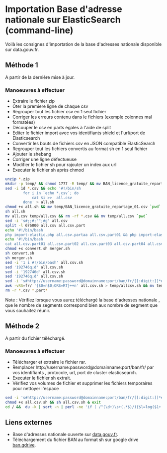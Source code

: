 # Importation Base d'adresse nationale sur ElasticSearch (command-line)
Voilà les consignes d'importation de la base d'adresses nationale disponible sur data.gouv.fr.

## Méthode 1
A partir de la dernière mise à jour.

### Manoeuvres à effectuer
* Extraire le fichier zip
* Ôter la premiere ligne de chaque csv
* Regrouper tout les fichier csv en 1 seul fichier
* Corriger les erreurs contenu dans le fichiers (exemple colonnes mal formatées)
* Découper le csv en parts égales à l'aide de split
* Editer le fichier import avec vos identifiants shield et l'url/port de Elasticsearch
* Convertir les bouts de fichiers csv en JSON compatible ElasticSearch
* Regrouper tout les fichiers convertis au format sh en 1 seul fichier
* Ajouter le shebang
* Corriger une ligne défectueuse
* Modifier le fichier sh pour rajouter un index aux url
* Executer le fichier sh après chmod 

```sh
unzip *.zip
mkdir -p temp/ && chmod 1777 -R temp/ && mv BAN_licence_gratuite_repartage_01.csv temp/BAN_licence_gratuite_repartage_01.csv
sed -i 1d *.csv && echo '#!/bin/sh
		for i in `echo *.csv`; do
			cat $i >>  all.csv
		done' > all.sh 
chmod +x all.sh && mv temp/BAN_licence_gratuite_repartage_01.csv `pwd` 
sh all.sh 
mv all.csv temp/all.csv && rm -rf *.csv && mv temp/all.csv `pwd` 
sed -i 's#;;#;"";#g' all.csv 
split -l 676000 all.csv all.csv.part 
echo '#!/bin/bash  
php import-elastic.php all.csv.partaa all.csv.part01 && php import-elastic.php all.csv.partab all.csv.part02 && php import-elastic.php all.csv.partac all.csv.part03 && php import-elastic.php all.csv.partad all.csv.part04 && php import-elastic.php all.csv.partae all.csv.part05 && php import-elastic.php all.csv.partaf all.csv.part06 && php import-elastic.php all.csv.partag all.csv.part07 && php import-elastic.php all.csv.partah all.csv.part08 && php import-elastic.php all.csv.partai all.csv.part09 && php import-elastic.php all.csv.partaj all.csv.part10 && php import-elastic.php all.csv.partak all.csv.part11 && php import-elastic.php all.csv.partal all.csv.part12 && php import-elastic.php all.csv.partam all.csv.part13 && php import-elastic.php all.csv.partan all.csv.part14 && php import-elastic.php all.csv.partao all.csv.part15 && php import-elastic.php all.csv.partap all.csv.part16 && php import-elastic.php all.csv.partaq all.csv.part17 && php import-elastic.php all.csv.partar all.csv.part18 && php import-elastic.php all.csv.partas all.csv.part19 && php import-elastic.php all.csv.partat all.csv.part20 && php import-elastic.php all.csv.partau all.csv.part21 && php import-elastic.php all.csv.partav all.csv.part22 && php import-elastic.php all.csv.partaw all.csv.part23 && php import-elastic.php all.csv.partax all.csv.part24 && php import-elastic.php all.csv.partay all.csv.part25 && php import-elastic.php all.csv.partaz all.csv.part26 && php import-elastic.php all.csv.partba all.csv.part27 && php import-elastic.php all.csv.partbb all.csv.part28 && php import-elastic.php all.csv.partbc all.csv.part29 && php import-elastic.php all.csv.partbd all.csv.part30 && php import-elastic.php all.csv.partbe all.csv.part31 && php import-elastic.php all.csv.partbf all.csv.part32 && php import-elastic.php all.csv.partbg all.csv.part33 && php import-elastic.php all.csv.partbh all.csv.part34 && php import-elastic.php all.csv.partbi all.csv.part35 && php import-elastic.php all.csv.partbj all.csv.part36 && php import-elastic.php all.csv.partbk all.csv.part37 && php import-elastic.php all.csv.partbl all.csv.part38 && php import-elastic.php all.csv.partbm all.csv.part39 && php import-elastic.php all.csv.partbn all.csv.part40' > convert.sh
echo '#!/bin/bash  
cat all.csv.part01 all.csv.part02 all.csv.part03 all.csv.part04 all.csv.part05 all.csv.part06 all.csv.part07 all.csv.part08 all.csv.part09 all.csv.part10 all.csv.part11 all.csv.part12 all.csv.part13 all.csv.part14 all.csv.part15 all.csv.part16 all.csv.part17 all.csv.part18 all.csv.part19 all.csv.part20 all.csv.part21 all.csv.part22 all.csv.part23 all.csv.part24 all.csv.part25 all.csv.part26 all.csv.part27 all.csv.part28 all.csv.part29 all.csv.part30 all.csv.part31 all.csv.part32 all.csv.part33 all.csv.part34 all.csv.part35 all.csv.part36 all.csv.part37 all.csv.part38 all.csv.part39 all.csv.part40 >> all.csv.sh' > merger.sh
chmod +x convert.sh merger.sh
sh convert.sh 
sh merger.sh
sed -i '1 i #!/bin/bash' all.csv.sh
sed '192746q;d' all.csv.sh 
sed -i '192746d' all.csv.sh
sed '192746q;d' all.csv.sh 
sed -i 's#http://username:password@domainname:port/ban/fr/[[:digit:]]*#http://newusername:newpassword@newdomainname:newport/ban/fr/#g' all.csv.sh
awk -vRS=fr/ '{$0=n$0;ORS=RT}++n' all.csv.sh > temp/allcsv.sh && mv temp/allcsv.sh allcsv.sh
rm -r *.csv *.part*

```

Note :
Vérifiez lorsque vous aurez téléchargé la base d'adresses nationale , que le nombre de segments correspond bien aux nombre de segment que vous souhaitez réunir.

## Méthode 2 

A partir du fichier téléchargé.

### Manoeuvres à effectuer 

* Télécharger et extraire le fichier rar.
* Remplacer http://username:password@domainname:port/ban/fr/ par vos identifiants , protocole, url, port de cluster elasticsearch.
* Executer le fichier sh extrait.
* Vérifiez vos volumes de fichier et supprimer les fichiers temporaires pour nettoyer l'espace

```sh
sed -i 's#http://username:password@domainname:port/ban/fr/[[:digit:]]*#http://newusername:newpassword@newdomainname:newport/ban/fr/#g' all.csv.sh
chmod +x all.csv.sh && sh all.csv.sh & exit
cd / &&  du -k | sort -n | perl -ne 'if ( /^(\d+)\s+(.*$)/){$l=log($1+.1);$m=int($l/log(1024)); printf ("%6.1f\t%s\t%25s %s\n",($1/(2**(10*$m))),(("K","M","G","T","P")[$m]),"*"x (1.5*$l),$2);}' 

```

## Liens externes
* Base d'adresses nationale ouverte sur [data.gouv.fr].
* Téléchargement du fichier BAN au format sh sur google drive [ban.gdrive]. 

[comment]: #
   [data.gouv.fr]: <https://www.data.gouv.fr/fr/datasets/base-d-adresses-nationale-ouverte-bano/>
   [ban.gdrive]: <https://drive.google.com/open?id=0B9WwPoU4qOvnaE5rc2dkRzMxTTg>

